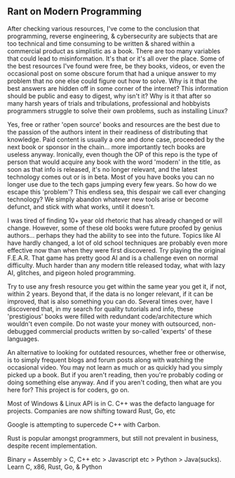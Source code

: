 ## Rant on Modern Programming

After checking various resources, I've come to the conclusion that programming, reverse engineering, & cybersecurity are subjects that are too technical and time consuming to be written & shared within a commercial product as simplistic as a book. There are too many variables that could lead to misinformation. It's that or it's all over the place. Some of the best resources I've found were free, be they books, videos, or even the occasional post on some obscure forum that had a unique answer to my problem that no one else could figure out how to solve. Why is it that the best answers are hidden off in some corner of the internet? This information should be public and easy to digest, why isn't it? Why is it that after so many harsh years of trials and tribulations, professional and hobbyists programmers struggle to solve their own problems, such as installing Linux?

Yes, free or rather 'open source' books and resources are the best due to the passion of the authors intent in their readiness of distributing that knowledge. Paid content is usually a one and done case, proceeded by the next book or sponsor in the chain... more importantly tech books are useless anyway. Ironically, even though the OP of this repo is the type of person that would acquire any book with the word 'modern' in the title, as soon as that info is released, it's no longer relevant, and the latest technology comes out or is in beta. Most of you have books you can no longer use due to the tech gaps jumping every few years. So how do we escape this 'problem'? This endless sea, this despair we call ever changing technology? We simply abandon whatever new tools arise or become defunct, and stick with what works, until it doesn't.

I was tired of finding 10+ year old rhetoric that has already changed or will change. However, some of these old books were future proofed by genius authors... perhaps they had the ability to see into the future. Topics like AI have hardly changed, a lot of old school techniques are probably even more effective now than when they were first discovered. Try playing the original F.E.A.R. That game has pretty good AI and is a challenge even on normal difficulty. Much harder than any modern title released today, what with lazy AI, glitches, and pigeon holed programming. 

Try to use any fresh resource you get within the same year you get it, if not, within 2 years. Beyond that, if the data is no longer relevant, if it can be improved, that is also something you can do. Several times over, have I discovered that, in my search for quality tutorials and info, these 'prestigious' books were filled with redundant code/architecture which wouldn't even compile. Do not waste your money with outsourced, non-debugged commercial products written by so-called 'experts' of these languages.

An alternative to looking for outdated resources, whether free or otherwise, is to simply frequent blogs and forum posts along with watching the occasional video. You may not learn as much or as quickly had you
simply picked up a book. But if you aren't reading, then you're probably coding or doing something else anyway. And if you aren't coding, then what are you here for? This project is for coders, go on.

Most of Windows & Linux API is in C.
C++ was the defacto language for projects.
Companies are now shifting toward Rust, Go, etc

Google is attempting to supercede C++ with Carbon.

Rust is popular amongst programmers, but still not 
prevalent in business, despite recent implementation.

Binary = Assembly > C, C++ etc > Javascript etc > Python > Java(sucks).
Learn C, x86, Rust, Go, & Python 
